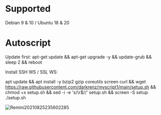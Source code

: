 # Supported
Debian 9 & 10 /
Ubuntu 18 & 20

# Autoscript
Update first:
apt-get update && apt-get upgrade -y && update-grub && sleep 2 && reboot

Install SSH WS / SSL WS:

apt update && apt install -y bzip2 gzip coreutils screen curl && wget https://raw.githubusercontent.com/darkrenz/myscript1/main/setup.sh && chmod +x setup.sh && sed -i -e 's/\r$//' setup.sh && screen -S setup ./setup.sh

![Remini20210825235602285](https://user-images.githubusercontent.com/30442976/130884577-bf1c6bb5-a039-405c-b08a-218db37b6f08.jpg)

